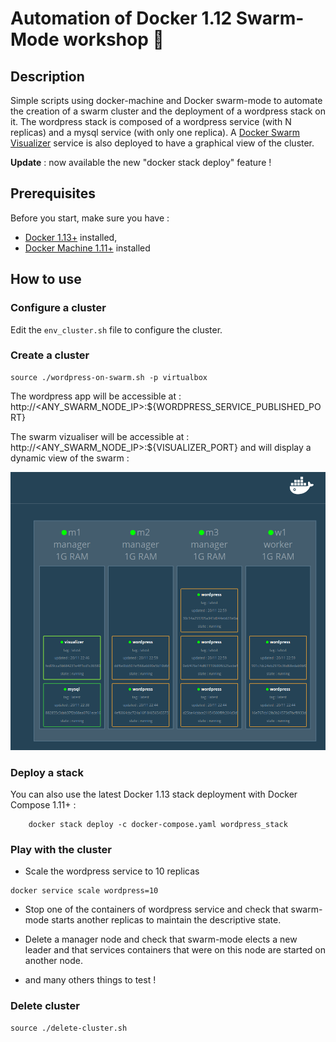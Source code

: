 # Automation of Docker 1.12 Swarm-Mode workshop :whale:

## Description

Simple scripts using docker-machine and Docker swarm-mode to automate the creation of a swarm cluster
and the deployment of a wordpress stack on it.
The wordpress stack is composed of a wordpress service (with N replicas) and a mysql service (with only one replica).
A [Docker Swarm Visualizer](https://github.com/ManoMarks/docker-swarm-visualizer) service is also deployed to have a graphical view of the cluster. 

__Update__ : now available the new "docker stack deploy" feature !

## Prerequisites

Before you start, make sure you have :

* [Docker 1.13+](https://docs.docker.com/engine/installation/) installed,
* [Docker Machine 1.11+](https://docs.docker.com/machine/install-machine/) installed

 ## How to use

### Configure a cluster

Edit the `env_cluster.sh` file to configure the cluster.
     
### Create a cluster

```
source ./wordpress-on-swarm.sh -p virtualbox
```

The wordpress app will be accessible at : http://\<ANY_SWARM_NODE_IP\>:${WORDPRESS_SERVICE_PUBLISHED_PORT}

The swarm vizualiser will be accessible at : http://\<ANY_SWARM_NODE_IP\>:${VISUALIZER_PORT} and will display a dynamic view of the swarm :

![swarm-viz](resources/docker-swarm-mode-viz.png)

### Deploy a stack

You can also use the latest Docker 1.13 stack deployment with Docker Compose 1.11+ :
```
	docker stack deploy -c docker-compose.yaml wordpress_stack
```

### Play with the cluster

* Scale the wordpress service to 10 replicas
```
docker service scale wordpress=10
```

* Stop one of the containers of wordpress service and check that swarm-mode starts another replicas to maintain the descriptive state.

* Delete a manager node and check that swarm-mode elects a new leader and that services containers that were on this node are started on another node. 

* and many others things to test !

### Delete cluster

```
source ./delete-cluster.sh
```

